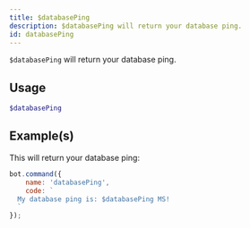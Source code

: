 ```yaml
---
title: $databasePing
description: $databasePing will return your database ping.
id: databasePing
---
```


`$databasePing` will return your database ping.

## Usage

```php
$databasePing
```

## Example(s)

This will return your database ping:

```javascript
bot.command({
    name: 'databasePing',
    code: `
  My database ping is: $databasePing MS!
  `
});
```
